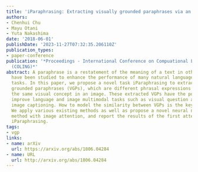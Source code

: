 ```yaml
---
title: 'iParaphrasing: Extracting visually grounded paraphrases via an image'
authors:
- Chenhui Chu
- Mayu Otani
- Yuta Nakashima
date: '2018-06-01'
publishDate: '2023-11-27T07:32:35.206110Z'
publication_types:
- paper-conference
publication: '*Proceedings - International Conference on Compuational Linguistics
  (COLING)*'
abstract: A paraphrase is a restatement of the meaning of a text in other words. Paraphrases
  have been studied to enhance the performance of many natural language processing
  tasks. In this paper, we propose a novel task iParaphrasing to extract visually
  grounded paraphrases (VGPs), which are different phrasal expressions describing
  the same visual concept in an image. These extracted VGPs have the potential to
  improve language and image multimodal tasks such as visual question answering and
  image captioning. How to model the similarity between VGPs is the key of iParaphrasing.
  We apply various existing methods as well as propose a novel neural network-based
  method with image attention, and report the results of the first attempt toward
  iParaphrasing.
tags:
- vgp
links:
- name: arXiv
  url: https://arxiv.org/abs/1806.04284
- name: URL
  url: http://arxiv.org/abs/1806.04284
---
```

